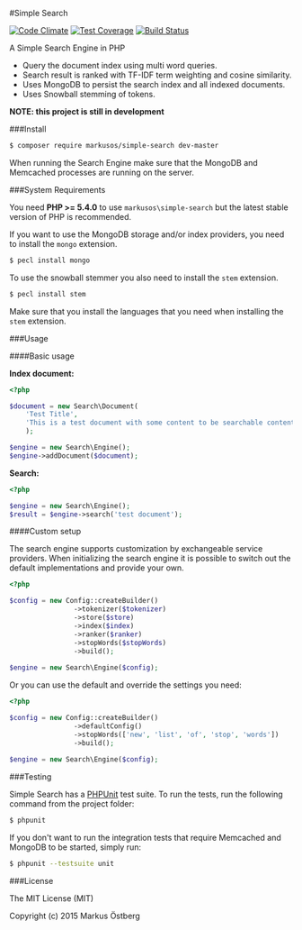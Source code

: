 #Simple Search

[![Code Climate](https://codeclimate.com/github/markusos/simple-search-php/badges/gpa.svg)](https://codeclimate.com/github/markusos/simple-search-php)
[![Test Coverage](https://codeclimate.com/github/markusos/simple-search-php/badges/coverage.svg)](https://codeclimate.com/github/markusos/simple-search-php)
[![Build Status](https://travis-ci.org/markusos/simple-search-php.svg?branch=master)](https://travis-ci.org/markusos/simple-search-php)

A Simple Search Engine in PHP

- Query the document index using multi word queries.
- Search result is ranked with TF-IDF term weighting and cosine similarity.
- Uses MongoDB to persist the search index and all indexed documents.
- Uses Snowball stemming of tokens.

**NOTE: this project is still in development**

###Install

``` bash
$ composer require markusos/simple-search dev-master
```

When running the Search Engine make sure that the MongoDB and Memcached processes are running on the server.

###System Requirements

You need **PHP >= 5.4.0** to use `markusos\simple-search` but the latest stable version of PHP is recommended.

If you want to use the MongoDB storage and/or index providers, you need to install the `mongo` extension.

``` bash
$ pecl install mongo
```

To use the snowball stemmer you also need to install the `stem` extension.

``` bash
$ pecl install stem
```

Make sure that you install the languages that you need when installing the `stem` extension.

###Usage

####Basic usage

**Index document:**

```php
<?php 

$document = new Search\Document(
    'Test Title',
    'This is a test document with some content to be searchable content'
    );

$engine = new Search\Engine();
$engine->addDocument($document);

```

**Search:**

```php
<?php 

$engine = new Search\Engine();
$result = $engine->search('test document');

```

####Custom setup

The search engine supports customization by exchangeable service providers. When initializing the search engine it is possible to switch out the default implementations and provide your own.

```php
<?php 

$config = new Config::createBuilder()
                ->tokenizer($tokenizer)
                ->store($store)
                ->index($index)
                ->ranker($ranker)
                ->stopWords($stopWords)
                ->build();
                
$engine = new Search\Engine($config);

```

Or you can use the default and override the settings you need:

```php
<?php 

$config = new Config::createBuilder()
                ->defaultConfig()
                ->stopWords(['new', 'list', 'of', 'stop', 'words'])
                ->build();
                
$engine = new Search\Engine($config);

```

###Testing

Simple Search has a [PHPUnit](https://phpunit.de/) test suite. To run the tests, run the following command from the project folder:

``` bash
$ phpunit
```

If you don't want to run the integration tests that require Memcached and MongoDB to be started, simply run: 

``` bash
$ phpunit --testsuite unit
```

###License

The MIT License (MIT)

Copyright (c) 2015 Markus Östberg
